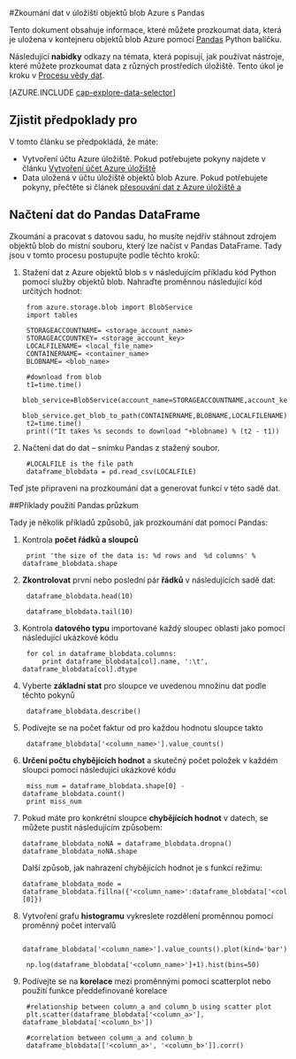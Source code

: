 <properties 
    pageTitle="Zkoumání dat v úložišti objektů blob Azure s Pandas | Microsoft Azure" 
    description="Návod na zkoumání dat, který je uložený v kontejneru objektů blob Azure pomocí Pandas." 
    services="machine-learning,storage" 
    documentationCenter="" 
    authors="bradsev" 
    manager="jhubbard" 
    editor="cgronlun" />

<tags 
    ms.service="machine-learning" 
    ms.workload="data-services" 
    ms.tgt_pltfrm="na" 
    ms.devlang="na" 
    ms.topic="article" 
    ms.date="09/13/2016" 
    ms.author="bradsev" /> 

#<a name="explore-data-in-azure-blob-storage-with-pandas"></a>Zkoumání dat v úložišti objektů blob Azure s Pandas

Tento dokument obsahuje informace, které můžete prozkoumat data, která je uložena v kontejneru objektů blob Azure pomocí [Pandas](http://pandas.pydata.org/) Python balíčku.

Následující **nabídky** odkazy na témata, která popisují, jak používat nástroje, které můžete prozkoumat data z různých prostředích úložiště. Tento úkol je kroku v [Procesu vědy dat]().

[AZURE.INCLUDE [cap-explore-data-selector](../../includes/cap-explore-data-selector.md)]


## <a name="prerequisites"></a>Zjistit předpoklady pro
V tomto článku se předpokládá, že máte:

* Vytvoření účtu Azure úložiště. Pokud potřebujete pokyny najdete v článku [Vytvoření účet Azure úložiště](../storage/storage-create-storage-account.md#create-a-storage-account)
* Data uložená v účtu úložiště objektů blob Azure. Pokud potřebujete pokyny, přečtěte si článek [přesouvání dat z Azure úložiště a](../storage/storage-moving-data.md)

## <a name="load-the-data-into-a-pandas-dataframe"></a>Načtení dat do Pandas DataFrame
Zkoumání a pracovat s datovou sadu, ho musíte nejdřív stáhnout zdrojem objektů blob do místní souboru, který lze načíst v Pandas DataFrame. Tady jsou v tomto procesu postupujte podle těchto kroků:

1. Stažení dat z Azure objektů blob s v následujícím příkladu kód Python pomocí služby objektů blob. Nahraďte proměnnou následující kód určitých hodnot: 

        from azure.storage.blob import BlobService
        import tables
        
        STORAGEACCOUNTNAME= <storage_account_name>
        STORAGEACCOUNTKEY= <storage_account_key>
        LOCALFILENAME= <local_file_name>        
        CONTAINERNAME= <container_name>
        BLOBNAME= <blob_name>

        #download from blob
        t1=time.time()
        blob_service=BlobService(account_name=STORAGEACCOUNTNAME,account_key=STORAGEACCOUNTKEY)
        blob_service.get_blob_to_path(CONTAINERNAME,BLOBNAME,LOCALFILENAME)
        t2=time.time()
        print(("It takes %s seconds to download "+blobname) % (t2 - t1))


2. Načtení dat do dat – snímku Pandas z stažený soubor.

        #LOCALFILE is the file path 
        dataframe_blobdata = pd.read_csv(LOCALFILE)

Teď jste připraveni na prozkoumání dat a generovat funkcí v této sadě dat.

##<a name="blob-dataexploration"></a>Příklady použití Pandas průzkum

Tady je několik příkladů způsobů, jak prozkoumání dat pomocí Pandas:

1. Kontrola **počet řádků a sloupců** 

        print 'the size of the data is: %d rows and  %d columns' % dataframe_blobdata.shape

2. **Zkontrolovat** první nebo poslední pár **řádků** v následujících sadě dat:

        dataframe_blobdata.head(10)
        
        dataframe_blobdata.tail(10)

3. Kontrola **datového typu** importované každý sloupec oblasti jako pomocí následující ukázkové kódu
    
        for col in dataframe_blobdata.columns:
            print dataframe_blobdata[col].name, ':\t', dataframe_blobdata[col].dtype

4. Vyberte **základní stat** pro sloupce ve uvedenou množinu dat podle těchto pokynů
 
        dataframe_blobdata.describe()
    
5. Podívejte se na počet faktur od pro každou hodnotu sloupce takto

        dataframe_blobdata['<column_name>'].value_counts()

6. **Určení počtu chybějících hodnot** a skutečný počet položek v každém sloupci pomocí následující ukázkové kódu

        miss_num = dataframe_blobdata.shape[0] - dataframe_blobdata.count()
        print miss_num
     
7.  Pokud máte pro konkrétní sloupce **chybějících hodnot** v datech, se můžete pustit následujícím způsobem:

        dataframe_blobdata_noNA = dataframe_blobdata.dropna()
        dataframe_blobdata_noNA.shape

    Další způsob, jak nahrazení chybějících hodnot je s funkcí režimu:
    
        dataframe_blobdata_mode = dataframe_blobdata.fillna({'<column_name>':dataframe_blobdata['<column_name>'].mode()[0]})        

8. Vytvoření grafu **histogramu** vykreslete rozdělení proměnnou pomocí proměnný počet intervalů 
    
        dataframe_blobdata['<column_name>'].value_counts().plot(kind='bar')
        
        np.log(dataframe_blobdata['<column_name>']+1).hist(bins=50)
    
9. Podívejte se na **korelace** mezi proměnnými pomocí scatterplot nebo použití funkce předdefinované korelace

        #relationship between column_a and column_b using scatter plot
        plt.scatter(dataframe_blobdata['<column_a>'], dataframe_blobdata['<column_b>'])
        
        #correlation between column_a and column_b
        dataframe_blobdata[['<column_a>', '<column_b>']].corr()
